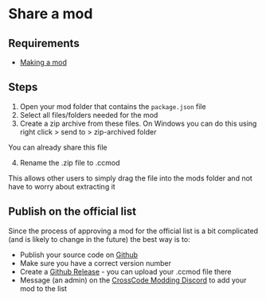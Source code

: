 # Share a mod

## Requirements

* [Making a mod](./makingAMod.md)

## Steps

1. Open your mod folder that contains the `package.json` file
2. Select all files/folders needed for the mod
3. Create a zip archive from these files. On Windows you can do this using right click > send to > zip-archived folder

You can already share this file

4. Rename the .zip file to .ccmod

This allows other users to simply drag the file into the mods folder and not have to worry about extracting it

## Publish on the official list

Since the process of approving a mod for the official list is a bit complicated (and is likely to change in the future) the best way is to:
* Publish your source code on [Github](https://github.com/)
* Make sure you have a correct version number
* Create a [Github Release](https://docs.github.com/en/free-pro-team@latest/github/administering-a-repository/managing-releases-in-a-repository) - you can upload your .ccmod file there
* Message (an admin) on the [CrossCode Modding Discord](https://discord.gg/TFs6n5v) to add your mod to the list
